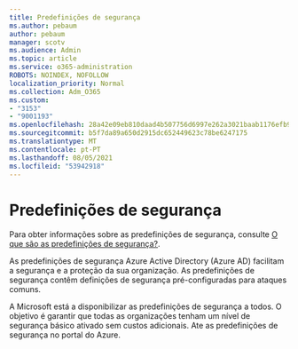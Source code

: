 ```yaml
---
title: Predefinições de segurança
ms.author: pebaum
author: pebaum
manager: scotv
ms.audience: Admin
ms.topic: article
ms.service: o365-administration
ROBOTS: NOINDEX, NOFOLLOW
localization_priority: Normal
ms.collection: Adm_O365
ms.custom:
- "3153"
- "9001193"
ms.openlocfilehash: 28a42e09eb810daad4b507756d6997e262a3021baab1176efb9050d793c0a05e
ms.sourcegitcommit: b5f7da89a650d2915dc652449623c78be6247175
ms.translationtype: MT
ms.contentlocale: pt-PT
ms.lasthandoff: 08/05/2021
ms.locfileid: "53942918"
---
```

# <a name="security-defaults"></a>Predefinições de segurança

Para obter informações sobre as predefinições de segurança, consulte [O que são as predefinições de segurança?](https://docs.microsoft.com/azure/active-directory/conditional-access/concept-conditional-access-security-defaults).

As predefinições de segurança Azure Active Directory (Azure AD) facilitam a segurança e a proteção da sua organização. As predefinições de segurança contêm definições de segurança pré-configuradas para ataques comuns.

A Microsoft está a disponibilizar as predefinições de segurança a todos. O objetivo é garantir que todas as organizações tenham um nível de segurança básico ativado sem custos adicionais. Ate as predefinições de segurança no portal do Azure.
